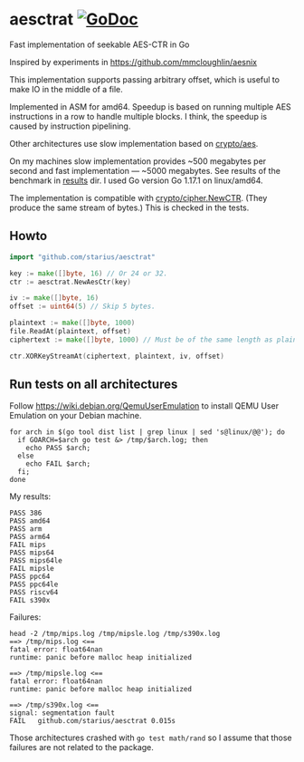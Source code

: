 # aesctrat [![GoDoc](https://pkg.go.dev/badge/github.com/starius/aesctrat)](https://pkg.go.dev/github.com/starius/aesctrat)

Fast implementation of seekable AES-CTR in Go

Inspired by experiments in https://github.com/mmcloughlin/aesnix

This implementation supports passing arbitrary offset,
which is useful to make IO in the middle of a file.

Implemented in ASM for amd64. Speedup is based on running
multiple AES instructions in a row to handle multiple blocks.
I think, the speedup is caused by instruction pipelining.

Other architectures use slow implementation based on
[crypto/aes](https://pkg.go.dev/crypto/aes).

On my machines slow implementation provides ~500 megabytes per second
and fast implementation — ~5000 megabytes. See results of the benchmark
in [results](results/) dir. I used Go version Go 1.17.1 on linux/amd64.

The implementation is compatible with
[crypto/cipher.NewCTR](https://pkg.go.dev/crypto/cipher#NewCTR).
(They produce the same stream of bytes.)
This is checked in the tests.

## Howto

```go
import "github.com/starius/aesctrat"

key := make([]byte, 16) // Or 24 or 32.
ctr := aesctrat.NewAesCtr(key)

iv := make([]byte, 16)
offset := uint64(5) // Skip 5 bytes.

plaintext := make([]byte, 1000)
file.ReadAt(plaintext, offset)
ciphertext := make([]byte, 1000) // Must be of the same length as plaintext.

ctr.XORKeyStreamAt(ciphertext, plaintext, iv, offset)
```

## Run tests on all architectures

Follow https://wiki.debian.org/QemuUserEmulation to install
QEMU User Emulation on your Debian machine.

```
for arch in $(go tool dist list | grep linux | sed 's@linux/@@'); do
  if GOARCH=$arch go test &> /tmp/$arch.log; then
    echo PASS $arch;
  else
    echo FAIL $arch;
  fi;
done
```

My results:

```
PASS 386
PASS amd64
PASS arm
PASS arm64
FAIL mips
PASS mips64
PASS mips64le
FAIL mipsle
PASS ppc64
PASS ppc64le
PASS riscv64
FAIL s390x
```

Failures:

```
head -2 /tmp/mips.log /tmp/mipsle.log /tmp/s390x.log
==> /tmp/mips.log <==
fatal error: float64nan
runtime: panic before malloc heap initialized

==> /tmp/mipsle.log <==
fatal error: float64nan
runtime: panic before malloc heap initialized

==> /tmp/s390x.log <==
signal: segmentation fault
FAIL   github.com/starius/aesctrat 0.015s
```

Those architectures crashed with `go test math/rand` so
I assume that those failures are not related to the package.
